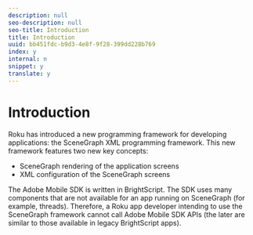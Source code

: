 ```yaml
---
description: null
seo-description: null
seo-title: Introduction
title: Introduction
uuid: bb451fdc-b9d3-4e8f-9f28-399dd228b769
index: y
internal: n
snippet: y
translate: y
---
```


# Introduction

Roku has introduced a new programming framework for developing applications: the SceneGraph XML programming framework. This new framework features two new key concepts:


* SceneGraph rendering of the application screens
* XML configuration of the SceneGraph screens


The Adobe Mobile SDK is written in BrightScript. The SDK uses many components that are not available for an app running on SceneGraph (for example, threads). Therefore, a Roku app developer intending to use the SceneGraph framework cannot call Adobe Mobile SDK APIs (the later are similar to those available in legacy BrightScript apps). 
